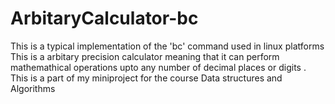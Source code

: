 # ArbitaryCalculator-bc
This is a typical implementation of the 'bc' command used in linux platforms
This is a arbitary precision calculator meaning that it can perform mathemathical operations upto any number of decimal places or digits .
This is a part of my miniproject for the course Data structures and Algorithms
